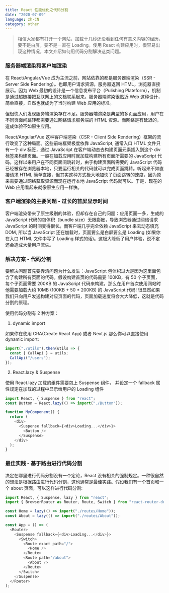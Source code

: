 ```yaml
---
title: React 性能优化之代码分割
date: "2020-07-09"
language: zh-CN
category: other
---
```


> 相信大家都有打开一个网站，加载十几秒还没看到任何有意义内容的经历，要不是白屏，要不是一直在 Loading。使用 React 构建应用时，很容易出现这种情况，本文介绍如何用代码分割解决这类问题。

### 服务器端渲染和客户端渲染

在 React/Angular/Vue 成为主流之前，网站依靠的都是服务器端渲染（SSR - Server Side Rendering）。也即用户请求资源，服务器返回 HTML，浏览器直接展示。因为 Web 最初的设计是一个信息发布平台（Pulishing Plateform），机制是通过超链接把互联网上的文档联系起来。服务器端渲染很贴近 Web 这种设计，简单直接，自然也就成为了当时构建 Web 应用的标准。

但很快人们发现服务端渲染存在不足。服务器端渲染是典型的多页面应用，用户在不同页面间跳转都需要通过网络请求服务端的 HTML 资源。而网络是有延迟的，造成体验不如原生应用。

React/Angular/Vue 这种客户端渲染（CSR - Client Side Rendering）框架的流行改变了这种局面。这些前端框架极度依靠 JavaScript, 通常入口 HTML 文件只有一个 div 标签，通过 JavaScript 在客户端动态去构建页面元素插入到这个 div 标签来构建页面。一般在加载应用时就加载构建所有页面所需要的 JavaScript 代码，这样以来用户在不同页面间跳转时，由于构建页面所需要的 JavaScript 代码已经被存在浏览器本地，只要运行相关的代码就可以完成页面跳转。听起来不如直接请求 HTML 简单直接，但其实这种方式极大地加快了页面跳转的速度，因为原来需要通过网络获取资源而现在运行本地 JavaScript 代码就可以。于是，现在的 Web 应用看起来就像原生应用一样快。

### 客户端渲染的主要问题 - 过长的首屏显示时间

客户端渲染带来了原生级别的体验，但却存在自己的问题：应用页面一多，生成的 JavaScript 代码的包体积（bundle size）无限膨胀，导致浏览器通过网络请求 JavaScript 的时间变得很长。而客户端几乎完全依赖 JavaScript 来去动态填充 DOM, 所以当 JavaScript 还在加载时，页面要么是白屏要么是 Loading (如果你在入口 HTML 文件中写了 Loading 样式的话)。这极大降低了用户体验，说不定还会造成大量用户流失。

### 解决方案 - 代码分割

要解决问题首先要弄清问题为什么发生：JavaScript 包体积过大是因为这里面包含了构建所有页面的代码。假设构建首页的代码需要 100KB，有 50 个子页面，每个子页面需要 200KB 的 JavaScript 代码来构建，那么在用户首次使用网站时他需要加载大约 10MB (100KB + 50 \* 200KB) 的 JavaScript 代码! 很显然如果我们只向用户发送构建对应页面的代码，页面加载速度将会大大降低，这就是代码分割的原理。

使用代码分割有 2 种方案：

1. dynamic import

如果你在使用 CRA(Create React App) 或者 Next.js 那么你可以直接使用 dynamic import:

```javascript
import("./utils").then(utils => {
  const { CallApi } = utils;
  CallApi("/users");
});
```

2. React.lazy & Suspense

使用 React.lazy 加载的组件需要包上 Suspense 组件， 并设定一个 fallback 属性规定在加载的过程中显示给用户的 Loading 组件

```javascript
import React, { Suspense } from "react";
const Button = React.lazy(() => import("./Button"));

function MyComponent() {
  return (
    <div>
      <Suspense fallback={<div>Loading...</div>}>
        <Button />
      </Suspense>
    </div>
  );
}
```

### 最佳实践 - 基于路由进行代码分割

决定在哪里进行代码分割没有一个定论，React 没有相关的强制规定。一种很自然的想法是根据路由进行代码分割，这也通常是最佳实践。假设我们有一个首页和一个 about 页面，可以这样进行代码分割:

```javascript
import React, { Suspense, lazy } from "react";
import { BrowserRouter as Router, Route, Switch } from "react-router-dom";

const Home = lazy(() => import("./routes/Home"));
const About = lazy(() => import("./routes/About"));

const App = () => (
  <Router>
    <Suspense fallback={<div>Loading...</div>}>
      <Switch>
        <Route exact path="/">
          <Home />
        </Route>
        <Route path="/about">
          <About />
        </Route>
      </Switch>
    </Suspense>
  </Router>
);
```
